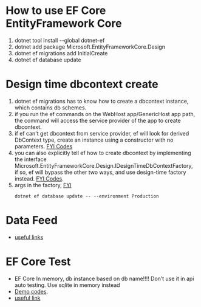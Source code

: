 # How to use EF Core EntityFramework Core
1. dotnet tool install --global dotnet-ef
1. dotnet add package Microsoft.EntityFrameworkCore.Design
1. dotnet ef migrations add InitialCreate
1. dotnet ef database update

# Design time dbcontext create
1. dotnet ef migrations has to know how to create a dbcontext instance, which contains db schemes. 
1. if you run the ef commands on the WebHost app/GenericHost app path, the command will access the service provider of the app to create dbcontext. 
1. if ef can't get dbcontext from service provider, ef will look for derived DbContext type, create an instance using a constructor with no parameters. [FYI Codes](../src/EFCore/EFMigrationWIthClass/DbDemoContext.cs)
1. you can also explicitly tell ef how to create dbcontext by implementing the interface Microsoft.EntityFrameworkCore.Design.IDesignTimeDbContextFactory<TDbContext>, if so, ef will bypass the other two ways, and use design-time factory instead.  [FYI Codes](../src/EFCore/EFMigrationWithFactory/DbDemoContextFactory.cs). 
1. args in the factory, [FYI](https://learn.microsoft.com/en-us/ef/core/cli/dbcontext-creation?tabs=dotnet-core-cli#args)
    ```
    dotnet ef database update -- --environment Production
    ```

# Data Feed 
- [useful links](https://learn.microsoft.com/en-us/ef/core/modeling/data-seeding)

# EF Core Test
- EF Core In memory, db instance based on db name!!!! Don’t use it in api auto testing. Use sqlite in memory instead
- [Demo codes](../src/EFCore/EFCoreTest/TestFactory.cs). 
- [useful link](https://learn.microsoft.com/en-us/aspnet/core/test/integration-tests?view=aspnetcore-7.0#customize-webapplicationfactory)